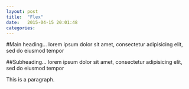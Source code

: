 ```yaml
---
layout: post
title:  "Flex"
date:   2015-04-15 20:01:48
categories: 
---
```


#Main heading... lorem ipsum dolor sit amet, consectetur adipisicing elit, sed do eiusmod tempor

##Subheading... lorem ipsum dolor sit amet, consectetur adipisicing elit, sed do eiusmod tempor

This is a paragraph.